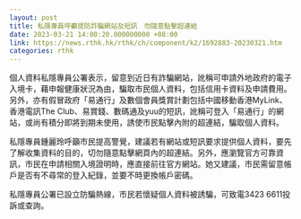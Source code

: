 ```yaml
---
layout: post
title: 私隱專員呼籲提防詐騙網站及短訊　勿隨意點擊超連結
date: 2023-03-21 14:00:20.000000000 +08:00
link: https://news.rthk.hk/rthk/ch/component/k2/1692883-20230321.htm
categories: rthk
---
```


個人資料私隱專員公署表示，留意到近日有詐騙網站，訛稱可申請外地政府的電子入境卡，藉申報健康狀況為由，騙取市民個人資料，包括信用卡資料及申請費用。另外，亦有假冒政府「易通行」及數個會員獎賞計劃包括中國移動香港MyLink、香港電訊The Club、易賞錢、數碼通及yuu的短訊，訛稱可登入「易通行」的網站，或尚有積分即將到期未使用，誘使市民點擊內附的超連結，騙取個人資料。

私隱專員鍾麗玲呼籲市民提高警覺，建議若有網站或短訊要求提供個人資料，要先了解收集資料的目的，切勿隨意點擊網頁內的超連結。另外，應瀏覽官方可靠資訊，市民在申請相關入境證明時，應直接前往官方網站。她又建議，市民需留意帳戶是否有不尋常的登入紀錄，並要不時更換帳戶密碼。
 
私隱專員公署已設立防騙熱線，市民若懷疑個人資料被誘騙，可致電3423 6611投訴或查詢。
